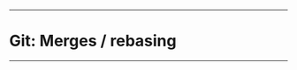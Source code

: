 
---

# Git: Merges / rebasing

<v-switch>
<template #1>
A Pull-Request is the process of raising awareness about a merge from a branch to a target branch, such as a feature branch to main. <br>
The Pull-Request facilitates things like discussions, change requests to edits, diff views, approvals etc - more on this later.

But most importantly it facilitates what happens when a Pull-Request is completed
</template>



---